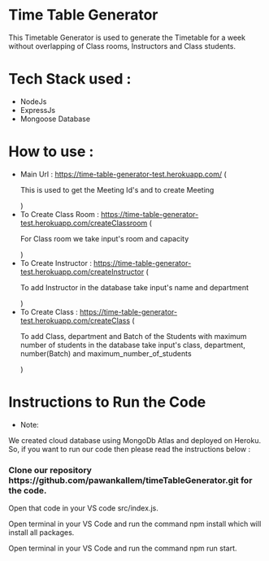
# Time Table Generator

<p>This Timetable Generator is used to generate the Timetable for a week without overlapping of Class rooms, 
Instructors and Class students. </p>

# Tech Stack used : 
* NodeJs
* ExpressJs
* Mongoose Database

# How to use : 
* Main Url : https://time-table-generator-test.herokuapp.com/  ( <p>This is used to get the Meeting Id's and to create Meeting</p> )
* To Create Class Room : https://time-table-generator-test.herokuapp.com/createClassroom ( <p> For Class room we take input's room and capacity </p> )
* To Create Instructor : https://time-table-generator-test.herokuapp.com/createInstructor ( <p> To add Instructor in the database take input's name and department </p> )
* To Create Class : https://time-table-generator-test.herokuapp.com/createClass ( <p> To add Class, department and Batch of the Students with maximum number of students in the database take input's class, department, number(Batch) and maximum_number_of_students  </p> )
            


# Instructions to Run the Code
* Note:
<p>We created cloud database using MongoDb Atlas and deployed on Heroku. So, if you want to run our code then please read the instructions below : </p>

<h3>Clone our repository https://github.com/pawankallem/timeTableGenerator.git for the code.</h3>
<p>Open that code in your VS code src/index.js.</p>
<p>Open terminal in your VS Code and run the command npm install which will install all packages.</p>
<p>Open terminal in your VS Code and run the command npm run start.</p>
